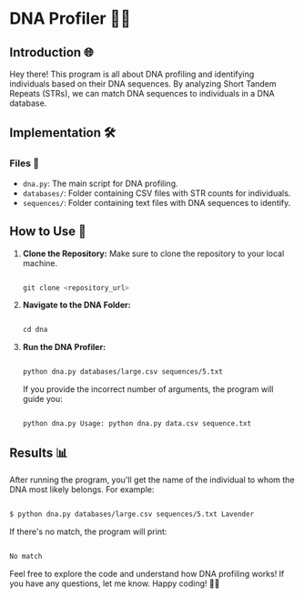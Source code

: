 DNA Profiler 🔬🧬
=================

Introduction 🌐
---------------

Hey there! This program is all about DNA profiling and identifying individuals based on their DNA sequences. By analyzing Short Tandem Repeats (STRs), we can match DNA sequences to individuals in a DNA database.

Implementation 🛠️
------------------

### Files 📁

-   `dna.py`: The main script for DNA profiling.
-   `databases/`: Folder containing CSV files with STR counts for individuals.
-   `sequences/`: Folder containing text files with DNA sequences to identify.

How to Use 🚀
-------------

1.  **Clone the Repository:** Make sure to clone the repository to your local machine.

    ```bash

    git clone <repository_url>
    ```

2.  **Navigate to the DNA Folder:**

    ```bash

    cd dna
    ```

3.  **Run the DNA Profiler:**

    ```bash

    python dna.py databases/large.csv sequences/5.txt
    ```

    If you provide the incorrect number of arguments, the program will guide you:

    ```bash

    python dna.py Usage: python dna.py data.csv sequence.txt
    ```

Results 📊
----------

After running the program, you'll get the name of the individual to whom the DNA most likely belongs. For example:

```bash

$ python dna.py databases/large.csv sequences/5.txt Lavender
```
If there's no match, the program will print:


```bash

No match
```

Feel free to explore the code and understand how DNA profiling works! If you have any questions, let me know. Happy coding! 🧬🚀
